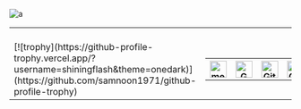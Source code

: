 ![a](https://user-images.githubusercontent.com/35567854/89175621-eb2cea00-d5a9-11ea-8c1e-17cbd736b526.png)

<!--
<p>
  <a href="http://shiningflash.github.io/" style="vertical-align:top; margin:4px"><h3><b>📢 Find me:</b></h3></a>
  
  <a href="https://linkedin.com/in/amirulislamalmamun">
    <img src="https://github.com/shiningflash/shiningflash/blob/master/images/linkedin.svg" alt="LinkedIn" style="vertical-align:top; margin:4px">
  </a>
  
  <a href="http://twitter.com/_shiningflash">
    <img src="https://github.com/shiningflash/shiningflash/blob/master/images/twitter.svg" alt="Twitter" style="vertical-align:top; margin:4px">
  </a>
  
  <a href="https://www.youtube.com/channel/UCu_knDWxBNaEWX2cyNUApzQ?view_as=subscriber">
    <img src="https://github.com/shiningflash/shiningflash/blob/master/images/youtube.svg" alt="YouTube" style="vertical-align:top; margin:4px">
  </a>
</p>
-->



<table>
    <tbody>
        <tr>
            <td><p<img src="https://github-readme-stats.vercel.app/api?username=samnoon1971&show_icons=true"></p></td>
        </tr>
        <tr>
            <td>[![trophy](https://github-profile-trophy.vercel.app/?username=shiningflash&theme=onedark)](https://github.com/samnoon1971/github-profile-trophy)</td>
            <td>
                <table>
                     <tr>
                      <th><a href="https://shiningflash.github.io/" target="_blank"><img alt="me on web" src="https://github.com/shiningflash/shiningflash/blob/master/images/www.svg" title="me on web" width="30" height="30" /></a></th>
                      <th><a href="mailto:amirulislamalmamun@gmail.com" target="_blank"><img alt="Gmail" src="https://github.com/shiningflash/shiningflash/blob/master/images/google-gmail.svg" title="Email" width="30" height="30" /></a></th>
                      <th><a href="https://github.com/shiningflash" target="_blank"><img alt="GitHub" title="GitHub" height="30" width="30" src="https://github.com/shiningflash/shiningflash/blob/master/images/github.svg"></a></th>
                      <th><a href="https://github.com/shiningflash/shiningflash/blob/master/images/Resume - Amirul Islam.pdf" target="_blank"><img alt="CV" title="Resume" height="30" width="30" src="https://github.com/shiningflash/shiningflash/blob/master/images/cv.svg"></a></th>
                      <th><a href="https://www.linkedin.com/in/amirulislamalmamun/" target="_blank"><img alt="LinkedIn" title="LinkedIn" height="30" width="30" src="https://github.com/shiningflash/shiningflash/blob/master/images/linkedin.svg"></a></th>
                      <th><a href="https://www.facebook.com/shiningflaash" target="_blank"><img alt="Facebook" title="Facebook" height="30" width="30" src="https://github.com/shiningflash/shiningflash/blob/master/images/facebook.svg"></a></th>
                      <th><a href="https://twitter.com/_shiningflash" target="_blank"><img alt="Twitter" title="Twitter" height="30" width="30" src="https://github.com/shiningflash/shiningflash/blob/master/images/twitter.svg"></a></th>
                    </tr>
                </table>
            </td>
        </tr>
    </tbody>
</table>

